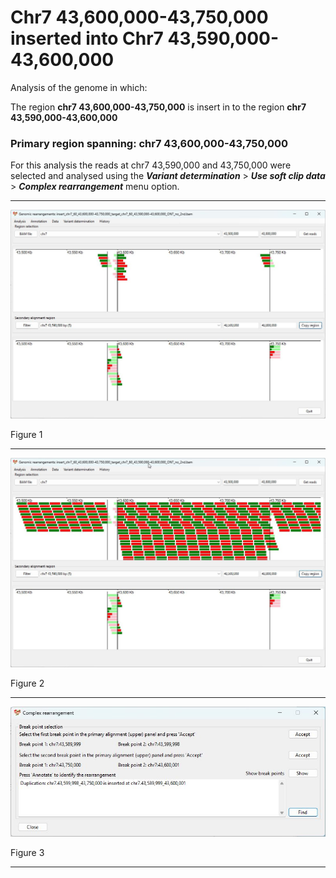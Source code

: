 # Chr7 43,600,000-43,750,000  inserted into Chr7 43,590,000-43,600,000

Analysis of the genome in which: 

The region **chr7 43,600,000-43,750,000** is insert in to the region **chr7 43,590,000-43,600,000**

### Primary region spanning: chr7 43,600,000-43,750,000 

For this analysis the reads at chr7 43,590,000 and 43,750,000 were selected and analysed using the ___Variant determination___ > ___Use soft clip data___ > ___Complex rearrangement___ menu option.<hr />

![image](images/insert_chr7_60_43,600,000-43,750,000_target_chr7_60_43,590,000-43,600,000_ONT_no_2nd_1.jpg)

Figure 1

<hr />

![image](images/insert_chr7_60_43,600,000-43,750,000_target_chr7_60_43,590,000-43,600,000_ONT_no_2nd_1_all.jpg)

Figure 2

<hr />

![image](images/insert_chr7_60_43,600,000-43,750,000_target_chr7_60_43,590,000-43,600,000_ONT_no_2nd_1_result.jpg)

Figure 3

<hr />


